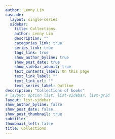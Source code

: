 ```yaml
---
author: Lenny Lin
cascade:
  layout: single-series
  sidebar:
    title: Collections
    author: Lenny Lin
    description: ""
    categories_link: true
    series_link: true
    tags_link: true    
    show_author_byline: true
    show_post_date: true
    show_sidebar_adunit: true
    text_contents_label: On this page
    text_link_label: ""
    text_link_url: ""
    text_series_label: Outline
description: "Collections of books"
# layout: option list, list-sidebar, list-grid
layout: list-sidebar
show_author_byline: false
show_post_date: false
show_post_thumbnail: true
subtitle: 
thumbnail_left: false
title: Collections
---
```


